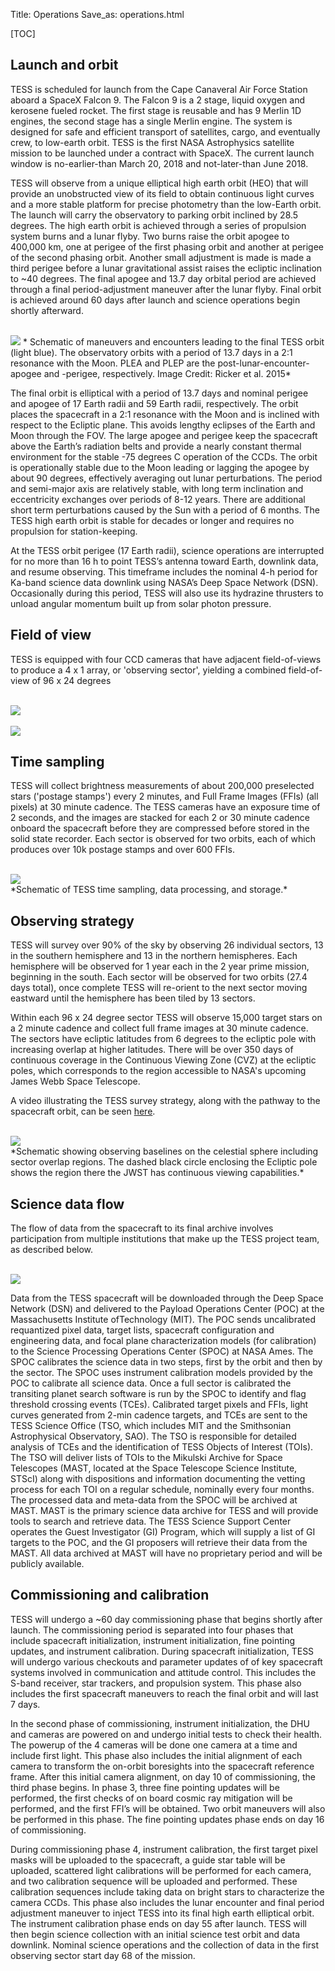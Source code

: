 Title: Operations
Save_as: operations.html

[TOC]

## Launch and orbit

TESS  is scheduled for launch from the Cape Canaveral Air Force Station aboard a SpaceX Falcon 9. The Falcon 9 is a 2 stage, liquid oxygen and kerosene fueled rocket. The first stage is reusable and has 9 Merlin 1D engines, the second stage has a single Merlin engine. The system is designed for safe and efficient transport of satellites, cargo, and eventually crew, to low-earth orbit. TESS is the first NASA Astrophysics satellite mission to be launched under a contract with SpaceX. The current launch window is no-earlier-than March 20, 2018 and not-later-than June 2018.

TESS will observe from a unique elliptical high earth orbit (HEO) that will provide an unobstructed view of its field to obtain continuous light curves and a more stable platform for precise photometry than the low-Earth orbit. The launch will carry the observatory to parking orbit inclined by 28.5 degrees. The high earth orbit is achieved through a series of propulsion system burns and a lunar flyby. Two burns raise the orbit apogee to 400,000 km, one at perigee of the first phasing orbit and another at perigee of the second phasing orbit. Another small adjustment is made is made a third perigee before a lunar gravitational assist raises the ecliptic inclination to ~40 degrees. The final apogee and 13.7 day orbital period are achieved through a final period-adjustment maneuver after the lunar flyby. Final orbit is achieved around 60 days after launch and science operations begin shortly afterward.

<br/>
<img class="img-responsive" style="max-width:67%;" src="images/mission/tess_orbit_Winnpresentation.jpg">
* Schematic of maneuvers and encounters leading to the final TESS orbit (light blue). The observatory orbits with a period of 13.7 days in a 2:1 resonance with the Moon. PLEA and PLEP are the post-lunar-encounter-apogee and -perigee, respectively. Image Credit: Ricker et al. 2015*
<br/>

The final orbit is elliptical with a period of 13.7 days and nominal perigee and apogee of 17 Earth radii and 59 Earth radii, respectively. The orbit places the spacecraft in a 2:1 resonance with the Moon and is inclined with respect to the Ecliptic plane. This avoids lengthy eclipses of the Earth and Moon through the FOV. The large apogee and perigee keep the spacecraft above the Earth’s radiation belts and provide a nearly constant thermal environment for the stable -75 degrees C operation of the CCDs. The orbit is operationally stable due to the Moon leading or lagging the apogee by about 90 degrees, effectively averaging out lunar perturbations. The period and semi-major axis are relatively stable, with long term inclination and eccentricity exchanges over periods of 8-12 years. There are additional short term perturbations caused by the Sun with a period of 6 months. The TESS high earth orbit is stable for decades or longer and requires no propulsion for station-keeping. 

At the  TESS  orbit perigee (17 Earth radii), science operations are interrupted for no more than 16 h to point TESS’s antenna toward Earth, downlink data, and resume observing. This timeframe includes the nominal 4-h period for Ka-band science data downlink using NASA’s Deep Space Network (DSN). Occasionally during this period, TESS will also use its hydrazine thrusters to unload angular momentum built up from solar photon pressure.


## Field of view

TESS is equipped with four CCD cameras that have adjacent field-of-views to produce a 4 x 1 array, or 'observing sector', yielding a combined field-of-view of 96 x 24 degrees

<br/>
<img class="img-responsive" style="max-width:67%;" src="images/mission/tess_observingsectorschematic_Winnpresentation.jpg">
<br/>

<br/>
<img class="img-responsive" style="max-width:67%;" src="images/mission/tess_cameraFOVschematic_Winnpresentation.png">
<br/>


## Time sampling

TESS will collect brightness measurements of about 200,000 preselected stars ('postage stamps') every 2 minutes, and Full Frame Images (FFIs) (all pixels) at 30 minute cadence. The TESS cameras have an exposure time of 2 seconds, and the images are stacked for each 2 or 30 minute cadence onboard the spacecraft before they are compressed before stored in the solid state recorder. Each sector is observed for two orbits, each of which produces over 10k postage stamps and over 600 FFIs.

<br/>
<img class="img-responsive" style="max-width:95%;" src="images/mission/tess_onboard_formats.png">
<br/>
*Schematic of TESS time sampling, data processing, and storage.*

## Observing strategy

TESS will survey over 90% of the sky by observing 26 individual sectors, 13 in the southern hemisphere and 13 in the northern hemispheres. Each hemisphere will be observed for 1 year each in the 2 year prime mission, beginning in the south. Each sector will be observed for two orbits (27.4 days total), once complete TESS will re-orient to the next sector moving eastward until the hemisphere has been tiled by 13 sectors.  

Within each 96 x 24 degree sector TESS will observe 15,000 target stars on a 2 minute cadence and collect full frame images at 30 minute cadence. The sectors have ecliptic latitudes from 6 degrees to the ecliptic pole with increasing overlap at higher latitudes. There will be over 350 days of continuous coverage in the Continuous Viewing Zone (CVZ) at the ecliptic poles, which corresponds to the region accessible to NASA's upcoming James Webb Space Telescope.

A video illustrating the TESS survey strategy, along with the pathway to the spacecraft orbit, can be seen [here](http://www.youtube.com/watch?v=mpViVEO-ymc).


<br/>
<img class="img-responsive" style="max-width:67%;" src="images/mission/tess_2yearskycoverage.png">
<br/>
*Schematic showing observing baselines on the celestial sphere including sector overlap regions. The dashed black circle enclosing the Ecliptic pole shows the region there the JWST has continuous viewing capabilities.*

## Science data flow 
The flow of data from the spacecraft to its final archive involves participation from multiple institutions that make up the TESS project team, as described below.

<br/>
<img class="img-responsive" style="max-width:75%;" src="images/mission/tess_operations2.png">
<br/>

Data from the TESS spacecraft will be downloaded through the Deep Space Network (DSN) and delivered to the Payload Operations Center (POC) at the Massachusetts Institute ofTechnology (MIT). The POC sends uncalibrated requantized pixel data, target lists, spacecraft configuration and engineering data, and focal plane characterization models (for calibration) to the Science Processing Operations Center (SPOC) at NASA Ames. The SPOC calibrates the science data in two steps, first by the orbit and then by the sector. The SPOC uses instrument calibration models provided by the POC to calibrate all science data. Once a full sector is calibrated the transiting planet search software is run by the SPOC to identify and flag threshold crossing events (TCEs). Calibrated target pixels and FFIs, light curves generated from 2-min cadence targets, and TCEs are sent to the TESS Science Office (TSO, which includes MIT and the Smithsonian Astrophysical Observatory, SAO). The TSO is responsible for detailed analysis of TCEs and the identification of TESS Objects of Interest (TOIs). The TSO will deliver lists of TOIs to the Mikulski Archive for Space Telescopes (MAST, located at the Space Telescope Science Institute, STScI) along with dispositions and information documenting the vetting process for each TOI on a regular schedule, nominally every four months. The processed data and meta-data from the SPOC will be archived at MAST. MAST is the primary science data archive for TESS and will provide tools to search and retrieve data. The TESS Science Support Center operates the Guest Investigator (GI) Program, which will supply a list of GI targets to the POC, and the GI proposers will retrieve their data from the MAST. All data archived at MAST will have no proprietary period and will be publicly available.



## Commissioning and calibration

TESS will undergo a ~60 day commissioning phase that begins shortly after launch. The commissioning period is separated into four phases that include spacecraft initialization, instrument initialization, fine pointing updates, and instrument calibration. During spacecraft initialization, TESS will undergo various checkouts and parameter updates of of key spacecraft systems involved in communication and attitude control. This includes the S-band receiver, star trackers, and propulsion system. This phase also includes the first spacecraft maneuvers to reach the final orbit and will last 7 days.

In the second phase of commissioning, instrument initialization, the DHU and cameras are powered on and undergo initial tests to check their health. The powerup of the 4 cameras will be done one camera at a time and include first light. This phase also includes the initial alignment of each camera to transform the on-orbit boresights into the spacecraft reference frame. After this initial camera alignment, on day 10 of commissioning, the third phase begins. In phase 3, three fine pointing updates will be performed, the first checks of on board cosmic ray mitigation will be performed, and the first FFI’s will be obtained. Two orbit maneuvers will also be performed in this phase. The fine pointing updates phase ends on day 16 of commissioning.

During commissioning phase 4, instrument calibration, the first target pixel masks will be uploaded to the spacecraft, a guide star table will be uploaded, scattered light calibrations will be performed for each camera, and two calibration sequence will be uploaded and performed. These calibration sequences include taking data on bright stars to characterize the camera CCDs. This phase also includes the lunar encounter and final period adjustment maneuver to inject TESS into its final high earth elliptical orbit. The instrument calibration phase ends on day 55 after launch. TESS will then begin science collection with an initial science test orbit and data downlink. Nominal science operations and the collection of data in the first observing sector start day 68 of the mission.




